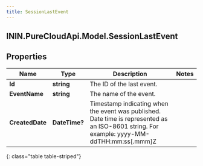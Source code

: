 ```yaml
---
title: SessionLastEvent
---
```

## ININ.PureCloudApi.Model.SessionLastEvent

## Properties

|Name | Type | Description | Notes|
|------------ | ------------- | ------------- | -------------|
| **Id** | **string** | The ID of the last event. | |
| **EventName** | **string** | The name of the event. | |
| **CreatedDate** | **DateTime?** | Timestamp indicating when the event was published. Date time is represented as an ISO-8601 string. For example: yyyy-MM-ddTHH:mm:ss[.mmm]Z | |
{: class="table table-striped"}


